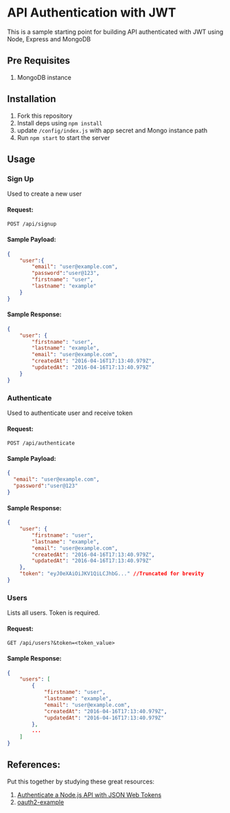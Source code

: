# API Authentication with JWT

This is a sample starting point for building API authenticated with JWT using Node, Express and MongoDB
## Pre Requisites
1. MongoDB instance

## Installation
1. Fork this repository
2. Install deps using ```npm install```
3. update ```/config/index.js``` with app secret and Mongo instance path
4. Run ```npm start``` to start the server

## Usage
### Sign Up
Used to create a new user
#### Request:
```POST /api/signup```
#### Sample Payload:
```json
{
    "user":{
        "email": "user@example.com",
        "password":"user@123",
        "firstname": "user",
        "lastname": "example"
    }
}
```
#### Sample Response:
```json
{
    "user": {
        "firstname": "user",
        "lastname": "example",
        "email": "user@example.com",
        "createdAt": "2016-04-16T17:13:40.979Z",
        "updatedAt": "2016-04-16T17:13:40.979Z"
    }
}
```

### Authenticate
Used to authenticate user and receive token
#### Request:
```POST /api/authenticate```
#### Sample Payload:
```json
{
  "email": "user@example.com",
  "password":"user@123"
}
```
#### Sample Response:
```json
{
    "user": {
        "firstname": "user",
        "lastname": "example",
        "email": "user@example.com",
        "createdAt": "2016-04-16T17:13:40.979Z",
        "updatedAt": "2016-04-16T17:13:40.979Z"
    },
    "token": "eyJ0eXAiOiJKV1QiLCJhbG..." //Truncated for brevity
}
```

### Users
Lists all users. Token is required.
#### Request:
```GET /api/users?&token=<token_value>```

#### Sample Response:
```json
{
    "users": [
        {
            "firstname": "user",
            "lastname": "example",
            "email": "user@example.com",
            "createdAt": "2016-04-16T17:13:40.979Z",
            "updatedAt": "2016-04-16T17:13:40.979Z"
        },
        ...
    ]
}
```

## References:

Put this together by studying these great resources:

1. [Authenticate a Node.js API with JSON Web Tokens](https://scotch.io/tutorials/authenticate-a-node-js-api-with-json-web-tokens)
2. [oauth2-example](https://github.com/mekentosj/oauth2-example)